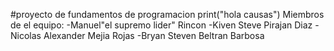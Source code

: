 #proyecto de fundamentos de programacion 
print("hola causas")
Miembros de el equipo:
-Manuel"el supremo lider" Rincon
-Kiven Steve Pirajan Diaz
-Nicolas Alexander Mejia Rojas
-Bryan Steven Beltran Barbosa

